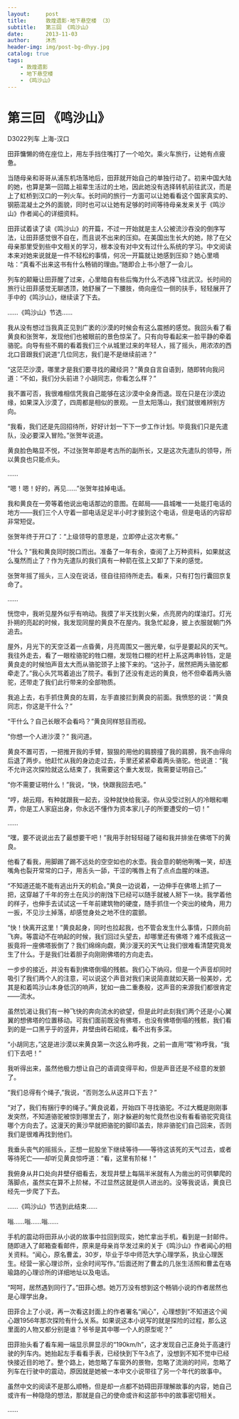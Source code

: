 ```yaml
---
layout:     post
title:      敦煌遗影·地下悬空楼 （3）
subtitle:   第三回 《鸣沙山》
date:       2013-11-03
author:     沐杰
header-img: img/post-bg-dhyy.jpg
catalog: true
tags:
    - 敦煌遗影
    - 地下悬空楼
    - 《鸣沙山》
---
```

# 第三回 《鸣沙山》

D3022列车 上海-汉口

田菲慵懒的倚在座位上，用左手挡住嘴打了一个哈欠。乘火车旅行，让她有点疲惫。

当随母亲和哥哥从浦东机场落地后，田菲就开始自己的单独行动了。初来中国大陆的她，也算是第一回踏上祖辈生活过的土地，因此她没有选择转机前往武汉，而是上了虹桥到汉口的一列火车。长时间的旅行一方面可以让她看看这个国家真实的、钢筋混凝土之外的面貌，同时也可以让她有足够的时间等待母亲发来关于《鸣沙山》作者闻心的详细资料。

田菲试着读了读《鸣沙山》的开篇，不过一开始就是主人公被流沙吞没的倒序写法，让田菲感觉很不自在，而且说不出来的压抑。在美国出生长大的她，除了在父母亲那里受到些中文相关的学习，根本没有对中文有过什么系统的学习。中文阅读本来对她来说就是一件不轻松的事情，何况一开篇就让她感到压抑？她心里嘀咕：“真看不出来这书有什么畅销的理由。”随即合上书小憩了一会儿。

列车的颠簸让田菲醒了过来，心里暗自有些后悔为什么不选择飞往武汉。长时间的旅行让田菲感觉无聊透顶，她舒展了一下腰肢，倚向座位一侧的扶手，轻轻展开了手中的《鸣沙山》，继续读了下去。

……《鸣沙山》节选……

我从没有想过当我真正见到广袤的沙漠的时候会有这么震撼的感觉。我回头看了看黄良和张贺年，发现他们也被眼前的景色惊呆了。只有向导看起来一脸平静的牵着骆驼。向导有些不屑的看着我们三个从城里过来的年轻人，摇了摇头，用浓浓的西北口音跟我们说道“几位同志，我们是不是继续前进？”

“这茫茫沙漠，哪里才是我们要寻找的藏经洞？”黄良自言自语到，随即转向我问道：“不如，我们分头前进？小胡同志，你看怎么样？”

我不置可否，我很难相信凭我自己能够在这沙漠中全身而退。现在只是在沙漠边缘，如果深入沙漠了，四周都是相似的景观。一旦太阳落山，我们就很难辨别方向。

“我看，我们还是先回招待所，好好计划一下下一步工作计划。毕竟我们只是先遣队，没必要深入冒险。”张贺年说道。

黄良脸色略显不悦，不过张贺年即是考古所的副所长，又是这次先遣队的领导，所以黄良也只能点头。

……

“嗯！嗯！好的，再见……”张贺年挂掉电话。

我和黄良在一旁等着他说出电话那边的意图。在邮局——县城唯一一处能打电话的地方——我们三个人守着一部电话足足半小时才接到这个电话，但是电话的内容却非常短促。

张贺年终于开口了：“上级领导的意思是，立即停止这次考察。”

“什么？”我和黄良同时脱口而出。准备了一年有余，查阅了上万种资料，如果就这么戛然而止了？作为先遣队的我们真有一种箭在弦上又卸了下来的感觉。

张贺年摇了摇头，三人没在说话，径自往招待所走去。看来，只有打包行囊回京复命了。

……

恍惚中，我听见屋外似乎有响动。我摸了半天找到火柴，点亮房内的煤油灯。灯光扑朔的亮起的时候，我发现同屋的黄良不在屋内。我急忙起身，披上衣服就朝门外追去。

屋外，月光下的天空泛着一点昏黄，月亮周围又一圈光晕，似乎是要起风的天气。我往外走去，看了一眼栓骆驼的牲口棚，发现牲口棚的栏杆上系这两串铃铛，定是黄良走的时候怕声音太大而从骆驼颈子上接下来的。“这孙子，居然把两头骆驼都牵走了。”我心头咒骂着追出了院子。看到了还没有走远的黄良，他不但牵着两头骆驼，还带走了我们此行带来的全部物质。

我追上去，右手抓住黄良的左肩，左手直接拦到黄良的前面。我愤怒的说：“黄良同志，你这是干什么？”

“干什么？自己长眼不会看吗？”黄良同样怒目而视。

“你想一个人进沙漠？” 我问道。

黄良不置可否，一把推开我的手臂，狠狠的用他的肩膀撞了我的肩膀，我不由得向后退了两步。他赶忙从我的身边走过去，手里还紧紧牵着两头骆驼。他说道：“我不允许这次探险就这么结束了，我需要这个重大发现，我需要证明自己。”

“你不需要证明什么！”我说，“快，快跟我回去吧。”

“哼，胡云翔，有种就跟我一起去，没种就快给我滚。你从没受过别人的冷眼和嘲弄，你是工人家庭出身，你永远不懂作为资本家儿子的所要遭受的一切！”

……

“嘿，要不说说出去了最想要干吧！”我用手肘轻轻碰了碰和我并排坐在佛塔下的黄良。

他看了看我，用脚踢了踢不远处的空空如也的水壶。我会意的朝他咧嘴一笑，却连嘴角也裂开常常的口子，用舌头一舔，干涩的嘴唇上有了点点血腥的味道。

“不知道还能不能有逃出升天的机会。”黄良一边说着，一边伸手在佛塔上抓了一把，这穿越了千年的夯土在风沙的削蚀下已经可以随手就被人掰下一块。我学着他的样子，也伸手去试试这一千年前建筑物的硬度，随手抓住一个突出的棱角，用力一扳，不见沙土掉落，却感觉身处之地不住的震颤。

“快！快离开这里！”黄良起身，同时也拉起我，也不管会发生什么事情，只顾向前飞奔。等震动不在响起的时候，我们回过头望去，却哪里还有佛塔？难不成我这一扳竟将一座佛塔扳倒了？我们绵绵向觑，黄沙漫天的天气让我们很难看清楚究竟发生了什么。于是我们壮着胆子向刚刚佛塔的方向走去。

一步步的接近，并没有看到佛塔倒塌的残骸。我们心下纳闷，但是一个声音却同时吸引了我们两个人的注意，可以说这个声音对我们来说简直就如天籁一般美妙，尤其是和着鸣沙山本身低沉的响声，犹如一曲二重奏般，这声音的来源我们都很肯定——流水。

虽然饥渴让我们有一种飞快的奔向流水的欲望，但是此时此刻我们两个还是小心翼翼的想佛塔的位置移动。可我们面前既没有佛塔，也没有佛塔倒塌的残骸，我们看到的是一口黑乎乎的竖井，井壁由砖石砌成，看不出有多深。

“小胡同志，”这是进沙漠以来黄良第一次这么称呼我，之前一直用“喂”称呼我，“我们下去吧！”

我听得出来，虽然他极力想让自己的语调变得平和，但是声音还是不经意的发颤了。

“我们总得有个绳子,”我说，“否则怎么从这井口下去？”

“对了，我们有捆行李的绳子。”黄良说着，开始四下寻找骆驼。不过大概是刚刚事发突然，不知道骆驼被惊到哪里去了，刚才躲避的匆忙竟然也没有看看骆驼究竟往哪个方向去了。这漫天的黄沙早就把骆驼的脚印盖去，除非骆驼们自己回来，否则我们是很难再找到他们。

我垂头丧气的摇摇头，正想一屁股坐下继续等待——等待这该死的天气过去，或者等待死亡——却听见黄良惊呼道：“看，这里有阶梯！”

我俯身从井口处向井壁仔细看去，发现井壁上每隔半米就有人为凿出的可供攀爬的落脚点，虽然实在算不上阶梯，不过显然这就是供人进出的。没等我说话，黄良已经先一步爬了下去。

……《鸣沙山》节选到此结束……

嗡……嗡……嗡……

手机的震动将田菲从小说的故事中拉回到现实，她忙拿出手机，看到是一封邮件。随即进入了邮箱查看邮件，原来是母亲肖华发过来的关于《鸣沙山》作者闻心的相关资料。“闻心，原名曹孟，30岁，毕业于华中师范大学心理学系，执业心理医生。经营一家心理诊所，业余时间写作。”后面还附了曹孟的几张生活照和曹孟在珞瑜路的心理诊所的详细地址以及电话。

“呵呵，居然遇到同行了。”田菲心想。她万万没有想到这个畅销小说的作者居然也是心理学出身。

田菲合上了小说，再一次看这封面上的作者署名“闻心”，心理想到“不知道这个闻心跟1956年那次探险有什么关系。如果说这本小说写的就是探险的过程，那么这里面的人物又都分别是谁？爷爷是其中哪一个人的原型呢？”

田菲抬头看了看车厢一端显示屏显示的“190km/h”，这才发现自己正身处于高速行驶的列车内。她抬起左手看看手表，已经快到下午3点了，没想到不知不觉中已经快接近目的地了。整个路上，她忽略了车窗外的景物，忽略了流淌的时间，忽略了列车在行驶中的震动，原因就是她被一本中文小说带往了另一个年代的故事中。

虽然中文的阅读不是那么顺畅，但是却一点都不妨碍田菲理解故事的内容，她自己或许有一种隐隐的想法，那就是自己的使命或许和这部书中的故事密切相关。

……


